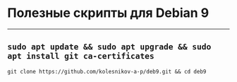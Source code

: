 # Полезные скрипты для Debian 9
---
```sudo apt update && sudo apt upgrade && sudo apt install git ca-certificates```
---
```git clone https://github.com/kolesnikov-a-p/deb9.git && cd deb9```
